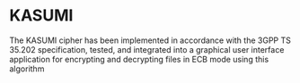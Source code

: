 # KASUMI
The KASUMI cipher has been implemented in accordance with the 3GPP TS 35.202 specification, tested, and integrated into a graphical user interface application for encrypting and decrypting files in ECB mode using this algorithm
